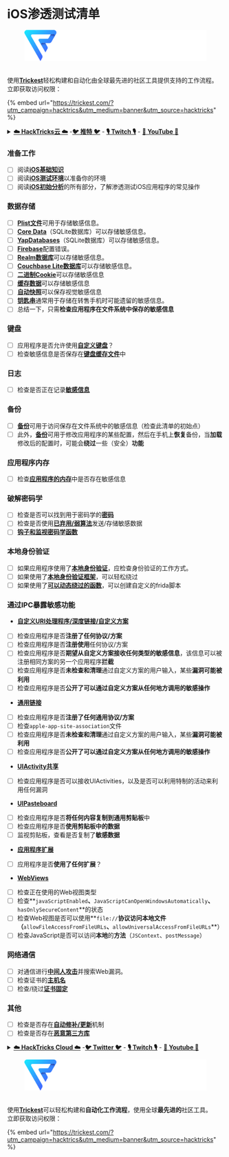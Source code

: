 # iOS渗透测试清单

<figure><img src="/.gitbook/assets/image (3).png" alt=""><figcaption></figcaption></figure>

\
使用[**Trickest**](https://trickest.io/)轻松构建和自动化由全球最先进的社区工具提供支持的工作流程。\
立即获取访问权限：

{% embed url="https://trickest.com/?utm_campaign=hacktrics&utm_medium=banner&utm_source=hacktricks" %}

<details>

<summary><a href="https://cloud.hacktricks.xyz/pentesting-cloud/pentesting-cloud-methodology"><strong>☁️ HackTricks云 ☁️</strong></a> -<a href="https://twitter.com/hacktricks_live"><strong>🐦 推特 🐦</strong></a> - <a href="https://www.twitch.tv/hacktricks_live/schedule"><strong>🎙️ Twitch 🎙️</strong></a> - <a href="https://www.youtube.com/@hacktricks_LIVE"><strong>🎥 YouTube 🎥</strong></a></summary>

* 你在**网络安全公司**工作吗？你想在HackTricks中看到你的**公司广告**吗？或者你想获得**PEASS的最新版本或下载PDF格式的HackTricks**吗？查看[**订阅计划**](https://github.com/sponsors/carlospolop)！
* 发现我们的独家[**NFTs**](https://opensea.io/collection/the-peass-family)收藏品[**The PEASS Family**](https://opensea.io/collection/the-peass-family)
* 获取[**官方PEASS和HackTricks衣物**](https://peass.creator-spring.com)
* **加入**[**💬**](https://emojipedia.org/speech-balloon/) [**Discord群组**](https://discord.gg/hRep4RUj7f)或[**电报群组**](https://t.me/peass)，或**关注**我在**Twitter**上的[**🐦**](https://github.com/carlospolop/hacktricks/tree/7af18b62b3bdc423e11444677a6a73d4043511e9/\[https:/emojipedia.org/bird/README.md)[**@carlospolopm**](https://twitter.com/hacktricks_live)**。**
* **通过向**[**hacktricks repo**](https://github.com/carlospolop/hacktricks) **和**[**hacktricks-cloud repo**](https://github.com/carlospolop/hacktricks-cloud) **提交PR来分享你的黑客技巧。**

</details>

### 准备工作

* [ ] 阅读[**iOS基础知识**](ios-pentesting/ios-basics.md)
* [ ] 阅读[**iOS测试环境**](ios-pentesting/ios-testing-environment.md)以准备你的环境
* [ ] 阅读[**iOS初始分析**](ios-pentesting/#initial-analysis)的所有部分，了解渗透测试iOS应用程序的常见操作

### 数据存储

* [ ] [**Plist文件**](ios-pentesting/#plist)可用于存储敏感信息。
* [ ] [**Core Data**](ios-pentesting/#core-data)（SQLite数据库）可以存储敏感信息。
* [ ] [**YapDatabases**](ios-pentesting/#yapdatabase)（SQLite数据库）可以存储敏感信息。
* [ ] [**Firebase**](ios-pentesting/#firebase-real-time-databases)配置错误。
* [ ] [**Realm数据库**](ios-pentesting/#realm-databases)可以存储敏感信息。
* [ ] [**Couchbase Lite数据库**](ios-pentesting/#couchbase-lite-databases)可以存储敏感信息。
* [ ] [**二进制Cookie**](ios-pentesting/#cookies)可以存储敏感信息
* [ ] [**缓存数据**](ios-pentesting/#cache)可以存储敏感信息
* [ ] [**自动快照**](ios-pentesting/#snapshots)可以保存视觉敏感信息
* [ ] [**钥匙串**](ios-pentesting/#keychain)通常用于存储在转售手机时可能遗留的敏感信息。
* [ ] 总结一下，只需**检查应用程序在文件系统中保存的敏感信息**

### 键盘

* [ ] 应用程序是否允许使用[**自定义键盘**](ios-pentesting/#custom-keyboards-keyboard-cache)？
* [ ] 检查敏感信息是否保存在[**键盘缓存文件**](ios-pentesting/#custom-keyboards-keyboard-cache)中

### **日志**

* [ ] 检查是否正在记录[**敏感信息**](ios-pentesting/#logs)

### 备份

* [ ] [**备份**](ios-pentesting/#backups)可用于访问保存在文件系统中的敏感信息（检查此清单的初始点）
* [ ] 此外，[**备份**](ios-pentesting/#backups)可用于修改应用程序的某些配置，然后在手机上**恢复**备份，当**加载**修改后的配置时，可能会**绕过**一些（安全）**功能**

### **应用程序内存**

* [ ] 检查[**应用程序的内存**](ios-pentesting/#testing-memory-for-sensitive-data)中是否存在敏感信息

### **破解密码学**

* [ ] 检查是否可以找到用于密码学的[**密码**](ios-pentesting/#broken-cryptography)
* [ ] 检查是否使用[**已弃用/弱算法**](ios-pentesting/#broken-cryptography)发送/存储敏感数据
* [ ] [**钩子和监视密码学函数**](ios-pentesting/#broken-cryptography)

### **本地身份验证**

* [ ] 如果应用程序使用了[**本地身份验证**](ios-pentesting/#local-authentication)，应检查身份验证的工作方式。
* [ ] 如果使用了[**本地身份验证框架**](ios-pentesting/#local-authentication-framework)，可以轻松绕过
* [ ] 如果使用了[**可以动态绕过的函数**](ios-pentesting/#local-authentication-using-keychain)，可以创建自定义的frida脚本

### 通过IPC暴露敏感功能

* [**自定义URI处理程序/深度链接/自定义方案**](ios-pentesting/#custom-uri-handlers-deeplinks-custom-schemes)
* [ ] 检查应用程序是否**注册了任何协议/方案**
* [ ] 检查应用程序是否**注册使用**任何协议/方案
* [ ] 检查应用程序是否**期望从自定义方案接收任何类型的敏感信息**，该信息可以被注册相同方案的另一个应用程序**拦截**
* [ ] 检查应用程序是否**未检查和清理**通过自定义方案的用户输入，某些**漏洞可能被利用**
* [ ] 检查应用程序是否**公开了可以通过自定义方案从任何地方调用的敏感操作**
* [**通用链接**](ios-pentesting/#universal-links)
* [ ] 检查应用程序是否**注册了任何通用协议/方案**
* [ ] 检查`apple-app-site-association`文件
* [ ] 检查应用程序是否**未检查和清理**通过自定义方案的用户输入，某些**漏洞可能被利用**
* [ ] 检查应用程序是否**公开了可以通过自定义方案从任何地方调用的敏感操作**
* [**UIActivity共享**](ios-pentesting/ios-uiactivity-sharing.md)
* [ ] 检查应用程序是否可以接收UIActivities，以及是否可以利用特制的活动来利用任何漏洞
* [**UIPasteboard**](ios-pentesting/ios-uipasteboard.md)
* [ ] 检查应用程序是否**将任何内容复制到通用剪贴板**中
* [ ] 检查应用程序是否**使用剪贴板中的数据**
* [ ] 监视剪贴板，查看是否复制了**敏感数据**
* [**应用程序扩展**](ios-pentesting/ios-app-extensions.md)
* [ ] 应用程序是否**使用了任何扩展**？
* [**WebViews**](ios-pentesting/ios-webviews.md)
* [ ] 检查正在使用的Web视图类型
* [ ] 检查**`javaScriptEnabled`**、**`JavaScriptCanOpenWindowsAutomatically`**、**`hasOnlySecureContent`**的状态
* [ ] 检查Web视图是否可以使用**`file://`**协议访问本地文件（**`allowFileAccessFromFileURLs`**、**`allowUniversalAccessFromFileURLs`**）
* [ ] 检查JavaScript是否可以访问**本地**的**方法**（`JSContext`、`postMessage`）

### 网络通信

* [ ] 对通信进行[**中间人攻击**](ios-pentesting/#network-communication)并搜索Web漏洞。
* [ ] 检查证书的[**主机名**](ios-pentesting/#hostname-check)
* [ ] 检查/绕过[**证书固定**](ios-pentesting/#certificate-pinning)

### **其他**

* [ ] 检查是否存在[**自动修补/更新**](ios-pentesting/#hot-patching-enforced-updateing)机制
* [ ] 检查是否存在[**恶意第三方库**](ios-pentesting/#third-parties)

<details>

<summary><a href="https://cloud.hacktricks.xyz/pentesting-cloud/pentesting-cloud-methodology"><strong>☁️ HackTricks Cloud ☁️</strong></a> -<a href="https://twitter.com/hacktricks_live"><strong>🐦 Twitter 🐦</strong></a> - <a href="https://www.twitch.tv/hacktricks_live/schedule"><strong>🎙️ Twitch 🎙️</strong></a> - <a href="https://www.youtube.com/@hacktricks_LIVE"><strong>🎥 Youtube 🎥</strong></a></summary>

* 你在**网络安全公司**工作吗？想要在HackTricks中**宣传你的公司**吗？或者想要**获取PEASS的最新版本或下载PDF格式的HackTricks**吗？请查看[**订阅计划**](https://github.com/sponsors/carlospolop)！
* 发现我们的独家[**NFTs**](https://opensea.io/collection/the-peass-family)收藏品[**The PEASS Family**](https://opensea.io/collection/the-peass-family)
* 获取[**官方PEASS和HackTricks周边产品**](https://peass.creator-spring.com)
* **加入**[**💬**](https://emojipedia.org/speech-balloon/) [**Discord群组**](https://discord.gg/hRep4RUj7f)或[**电报群组**](https://t.me/peass)，或在**Twitter**上**关注**我[**🐦**](https://github.com/carlospolop/hacktricks/tree/7af18b62b3bdc423e11444677a6a73d4043511e9/\[https:/emojipedia.org/bird/README.md)[**@carlospolopm**](https://twitter.com/hacktricks_live)**。**
* **通过向**[**hacktricks repo**](https://github.com/carlospolop/hacktricks) **和**[**hacktricks-cloud repo**](https://github.com/carlospolop/hacktricks-cloud) **提交PR来分享你的黑客技巧。**

</details>

<figure><img src="/.gitbook/assets/image (3).png" alt=""><figcaption></figcaption></figure>

\
使用[**Trickest**](https://trickest.io/)可以轻松构建和**自动化工作流程**，使用全球**最先进的**社区工具。\
立即获取访问权限：

{% embed url="https://trickest.com/?utm_campaign=hacktrics&utm_medium=banner&utm_source=hacktricks" %}

